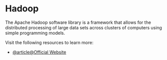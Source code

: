 # Hadoop

The Apache Hadoop software library is a framework that allows for the distributed processing of large data sets across clusters of computers using simple programming models.

Visit the following resources to learn more:

- [@article@Official Website](https://hadoop.apache.org/)
